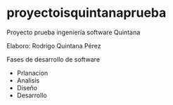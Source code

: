 # proyectoisquintanaprueba
Proyecto prueba ingeniería software  Quintana

Elaboro: Rodrigo Quintana Pérez

Fases de desarrollo de software 

- Prlanacion
- Analisis
- Diseño
- Desarrollo
  
  
